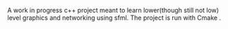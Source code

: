 A work in progress c++ project meant to learn lower(though still not low) level graphics and networking using sfml. The project is run with Cmake . 
